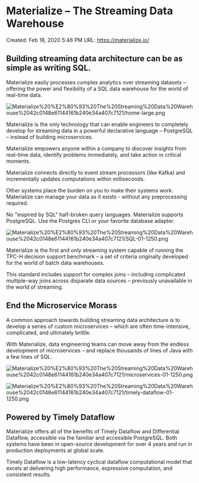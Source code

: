 # Materialize – The Streaming Data Warehouse

Created: Feb 18, 2020 5:46 PM
URL: https://materialize.io/

## Building streaming data architecture can be as simple as writing SQL.

Materialize easily processes complex analytics over streaming datasets – offering the power and flexibility of a SQL data warehouse for the world of real-time data.

![Materialize%20%E2%80%93%20The%20Streaming%20Data%20Warehouse%2042c0148e61144161b240e34a407c7121/home-large.png](Materialize%20%E2%80%93%20The%20Streaming%20Data%20Warehouse%2042c0148e61144161b240e34a407c7121/home-large.png)

Materialize is the only technology that can enable engineers to completely develop for streaming data in a powerful declarative language – PostgreSQL – instead of building microservices.

Materialize empowers anyone within a company to discover insights from real-time data, identify problems immediately, and take action in critical moments.

Materialize connects directly to event stream processors (like Kafka) and incrementally updates computations within milliseconds.

Other systems place the burden on you to make their systems work. Materialize can manage your data as it exists - without any preprocessing required.

No "inspired by SQL" half-broken query languages. Materialize supports PostgreSQL. Use the Postgres CLI or your favorite database adapter.

![Materialize%20%E2%80%93%20The%20Streaming%20Data%20Warehouse%2042c0148e61144161b240e34a407c7121/SQL-01-1250.png](Materialize%20%E2%80%93%20The%20Streaming%20Data%20Warehouse%2042c0148e61144161b240e34a407c7121/SQL-01-1250.png)

Materialize is the first and only streaming system capable of running the TPC-H decision support benchmark – a set of criteria originally developed for the world of batch data warehouses.

This standard includes support for complex joins – including complicated multiple-way joins across disparate data sources – previously unavailable in the world of streaming.

## End the Microservice Morass

A common approach towards building streaming data architecture is to develop a series of custom microservices – which are often time-intensive, complicated, and ultimately brittle.

With Materialize, data engineering teams can move away from the endless development of microservices – and replace thousands of lines of Java with a few lines of SQL.

![Materialize%20%E2%80%93%20The%20Streaming%20Data%20Warehouse%2042c0148e61144161b240e34a407c7121/microservices-01-1250.png](Materialize%20%E2%80%93%20The%20Streaming%20Data%20Warehouse%2042c0148e61144161b240e34a407c7121/microservices-01-1250.png)

![Materialize%20%E2%80%93%20The%20Streaming%20Data%20Warehouse%2042c0148e61144161b240e34a407c7121/timely-dataflow-01-1250.png](Materialize%20%E2%80%93%20The%20Streaming%20Data%20Warehouse%2042c0148e61144161b240e34a407c7121/timely-dataflow-01-1250.png)

## Powered by Timely Dataflow

Materialize offers all of the benefits of Timely Dataflow and Differential Dataflow, accessible via the familiar and accessible PostgreSQL. Both systems have been in open-source development for over 4 years and run in production deployments at global scale.

Timely Dataflow is a low-latency cyclical dataflow computational model that excels at delivering high performance, expressive computation, and consistent results.